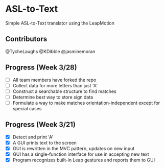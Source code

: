 # ASL-to-Text
Simple ASL-to-Text translator using the LeapMotion

## Contributors
 @TycheLaughs
 @KDibble
 @jasminemoran

## Progress (Week 3/28)
- [ ] All team members have forked the repo
- [ ] Collect data for more letters than just 'A'
- [ ] Construct a searchable structure to find matches
- [ ] Determine best way to store sign data
- [ ] Formulate a way to make matches orientation-independent except for special cases

## Progress (Week 3/21)
- [x] Detect and print 'A'
- [x] A GUI prints text to the screen
- [x] GUI is rewritten in the MVC pattern, updates on new input
- [x] GUI has a single-function interface for use in accepting new text
- [x] Program recognizes built-in Leap gestures and reports them to GUI
